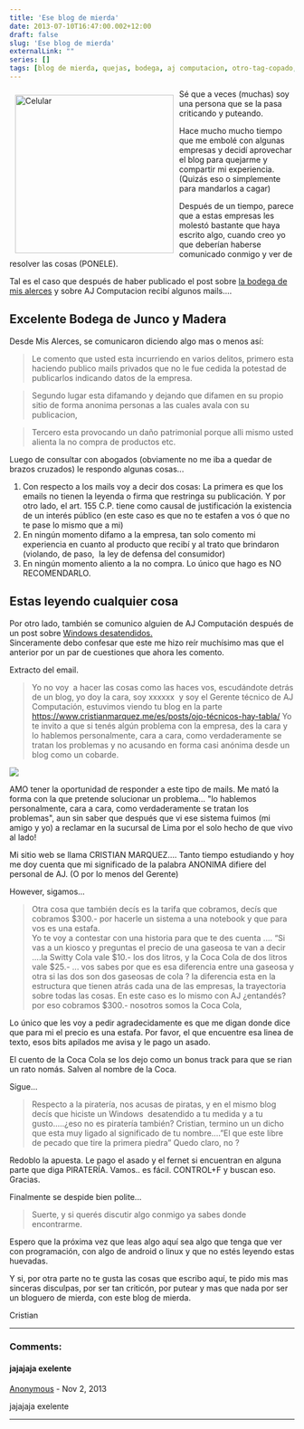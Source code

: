 ```yaml
---
title: 'Ese blog de mierda'
date: 2013-07-10T16:47:00.002+12:00
draft: false
slug: 'Ese blog de mierda'
externalLink: ""
series: []
tags: [blog de mierda, quejas, bodega, aj computacion, otro-tag-copado, relatos, defenza, cortala]
---
```


<img src="http://2.bp.blogspot.com/-OYiliJKgd-Y/Udzm1Qq3kqI/AAAAAAAAUxU/QKua9sZHG_o/s200/don-t-keep-calm-and-fuck-them-all.png" alt="Celular" style="float:left; width:280px; padding:10px;"/>


Sé que a veces (muchas) soy una persona que se la pasa criticando y puteando.  

Hace mucho mucho tiempo que me embolé con algunas empresas y decidí aprovechar el blog para quejarme y compartir mi experiencia. (Quizás eso o simplemente para mandarlos a cagar)  

Después de un tiempo, parece que a estas empresas les molestó bastante que haya escrito algo, cuando creo yo que deberían haberse comunicado conmigo y ver de resolver las cosas (PONELE).  

Tal es el caso que después de haber publicado el post sobre [la bodega de mis alerces](https://www.cristianmarquez.me/es/posts/mala-experiencia-con-mis-alerces-en-mercadolibre/) y sobre AJ Computacion recibí algunos mails....  

## Excelente Bodega de Junco y Madera

Desde Mis Alerces, se comunicaron diciendo algo mas o menos así:

> Le comento que usted esta incurriendo en varios delitos, primero esta haciendo publico mails privados que no le fue cedida la potestad de publicarlos indicando datos de la empresa. 

> Segundo lugar esta difamando y dejando que difamen en su propio sitio de forma anonima personas a las cuales avala con su publicacion, 

> Tercero esta provocando un daño patrimonial porque alli mismo usted alienta la no compra de productos etc. 

Luego de consultar con abogados (obviamente no me iba a quedar de brazos cruzados) le respondo algunas cosas...  

1.  Con respecto a los mails voy a decir dos cosas: La primera es que los emails no tienen la leyenda o firma que restringa su publicación. Y por otro lado, el art. 155 C.P. tiene como causal de justificación la existencia de un interés público (en este caso es que no te estafen a vos ó que no te pase lo mismo que a mi)
2.  En ningún momento difamo a la empresa, tan solo comento mi experiencia en cuanto al producto que recibí y al trato que brindaron (violando, de paso,  la ley de defensa del consumidor)
3.  En ningún momento aliento a la no compra. Lo único que hago es NO RECOMENDARLO.

## Estas leyendo cualquier cosa

Por otro lado, también se comunico alguien de AJ Computación después de un post sobre [Windows desatendidos.](https://www.cristianmarquez.me/es/posts/ojo-técnicos-hay-tabla/)  
Sinceramente debo confesar que este me hizo reír muchísimo mas que el anterior por un par de cuestiones que ahora les comento.  
  
Extracto del email.  

> Yo no voy  a hacer las cosas como las haces vos, escudándote detrás de un blog, yo doy la cara, soy xxxxxx  y soy el Gerente técnico de AJ Computación, estuvimos viendo tu blog en la parte https://www.cristianmarquez.me/es/posts/ojo-técnicos-hay-tabla/ Yo te invito a que si tenés algún problema con la empresa, des la cara y lo hablemos personalmente, cara a cara, como verdaderamente se tratan los problemas y no acusando en forma casi anónima desde un blog como un cobarde.

[![](http://4.bp.blogspot.com/-XSR2eb7Z4M8/Udzmbihew7I/AAAAAAAAUxM/cgB4H3yci9g/s1600/images.jpg)](http://4.bp.blogspot.com/-XSR2eb7Z4M8/Udzmbihew7I/AAAAAAAAUxM/cgB4H3yci9g/s1600/images.jpg)

AMO tener la oportunidad de responder a este tipo de mails. Me mató la forma con la que pretende solucionar un problema... "lo hablemos personalmente, cara a cara, como verdaderamente se tratan los problemas", aun sin saber que después que vi ese sistema fuimos (mi amigo y yo) a reclamar en la sucursal de Lima por el solo hecho de que vivo al lado!

Mi sitio web se llama CRISTIAN MARQUEZ.... Tanto tiempo estudiando y hoy me doy cuenta que mi significado de la palabra ANONIMA difiere del personal de AJ. (O por lo menos del Gerente)

However, sigamos...  

> Otra cosa que también decís es la tarifa que cobramos, decís que cobramos $300.- por hacerle un sistema a una notebook y que para vos es una estafa.  
> Yo te voy a contestar con una historia para que te des cuenta .... “Si vas a un kiosco y preguntas el precio de una gaseosa te van a decir ....la Switty Cola vale $10.- los dos litros, y la Coca Cola de dos litros vale $25.- ... vos sabes por que es esa diferencia entre una gaseosa y otra si las dos son dos gaseosas de cola ? la diferencia esta en la estructura que tienen atrás cada una de las empresas, la trayectoria sobre todas las cosas. En este caso es lo mismo con AJ ¿entandés? por eso cobramos $300.- nosotros somos la Coca Cola,

Lo único que les voy a pedir agradecidamente es que me digan donde dice que para mi el precio es una estafa. Por favor, el que encuentre esa linea de texto, esos bits apilados me avisa y le pago un asado.

El cuento de la Coca Cola se los dejo como un bonus track para que se rian un rato nomás. Salven al nombre de la Coca.  

Sigue...  

> Respecto a la piratería, nos acusas de piratas, y en el mismo blog decís que hiciste un Windows  desatendido a tu medida y a tu gusto.....¿eso no es piratería también? Cristian, termino un un dicho que esta muy ligado al significado de tu nombre....”El que este libre de pecado que tire la primera piedra” Quedo claro, no ?

Redoblo la apuesta. Le pago el asado y el fernet si encuentran en alguna parte que diga PIRATERÍA. Vamos.. es fácil. CONTROL+F y buscan eso. Gracias.  
  
Finalmente se despide bien polite...  

> Suerte, y si querés discutir algo conmigo ya sabes donde encontrarme.

Espero que la próxima vez que leas algo aquí sea algo que tenga que ver con programación, con algo de android o linux y que no estés leyendo estas huevadas.  

Y si, por otra parte no te gusta las cosas que escribo aquí, te pido mis mas sinceras disculpas, por ser tan criticón, por putear y mas que nada por ser un bloguero de mierda, con este blog de mierda.  
  
Cristian

---
### Comments:
#### jajajaja exelente
[Anonymous](https://www.blogger.com/profile/ "noreply@blogger.com") - <time datetime="2013-11-05T16:11:42.763+13:00">Nov 2, 2013</time>

jajajaja exelente
<hr />
